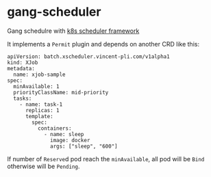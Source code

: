 # gang-scheduler
Gang schedulre with [k8s scheduler framework](https://github.com/kubernetes/enhancements/blob/master/keps/sig-scheduling/20180409-scheduling-framework.md)

It implements a `Permit` plugin and depends on another CRD like this:
```
apiVersion: batch.xscheduler.vincent-pli.com/v1alpha1
kind: XJob
metadata:
  name: xjob-sample
spec:
  minAvailable: 1
  priorityClassName: mid-priority
  tasks:
    - name: task-1
      replicas: 1
      template:
        spec:
          containers:
            - name: sleep
              image: docker
              args: ["sleep", "600"]
```

If number of `Reserve`d pod reach the `minAvailable`, all pod will be `Bind` otherwise will be `Pending`.
